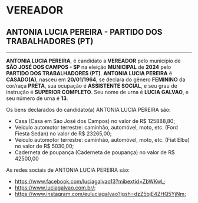 # VEREADOR
## ANTONIA LUCIA PEREIRA - PARTIDO DOS TRABALHADORES (PT)
---
**ANTONIA LUCIA PEREIRA**, é candidato a **VEREADOR** pelo município de **SÃO JOSÉ DOS CAMPOS - SP** na eleição **MUNICIPAL** de **2024** pelo **PARTIDO DOS TRABALHADORES (PT)**.
**ANTONIA LUCIA PEREIRA** é **CASADO(A)**, nasceu em **20/01/1964**, se declara do gênero **FEMININO** da cor/raça **PRETA**, sua ocupação é **ASSISTENTE SOCIAL**, e seu grau de instrução é **SUPERIOR COMPLETO**.
Seu nome de urna é **LUCIA GALVAO**, e seu número de urna é **13**.

Os bens declarados do candidato(a) ANTONIA LUCIA PEREIRA são: 
- Casa (Casa em Sao José dos Campos) no valor de R$ 125888,80;
- Veículo automotor terrestre: caminhão, automóvel, moto, etc. (Ford Fiesta Sedan) no valor de R$ 23265,00;
- Veículo automotor terrestre: caminhão, automóvel, moto, etc. (Fiat Elba) no valor de R$ 5030,00;
- Caderneta de poupança (Caderneta de poupança) no valor de R$ 42500,00

As redes sociais de ANTONIA LUCIA PEREIRA são:
- https://www.facebook.com/luciagalvao13?mibextid=ZbWKwL;
- https://www.luciagalvao.com.br/;
- https://www.instagram.com/euluciagalvao?igsh=dzZ5bjE4ZHQ5YjNm;